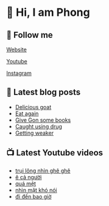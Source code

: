 # 👋 Hi, I am Phong

## 🔗 Follow me

[Website](https://phongever.xyz "Website")

[Youtube](https://www.youtube.com/@phongever "Youtube")

[Instagram](https://www.instagram.com/phongever "Instagram")

## 📝 Latest blog posts

<!-- BLOG-POST-LIST:START -->
- [Delicious goat](https://phongever.xyz/blog/delicious-goat/)
- [Eat again](https://phongever.xyz/blog/eat-again/)
- [Give Gon some books](https://phongever.xyz/blog/give-gon-some-books/)
- [Caught using drug](https://phongever.xyz/blog/caught-using-drug/)
- [Getting weaker](https://phongever.xyz/blog/getting-weaker/)
<!-- BLOG-POST-LIST:END -->

## 📺 Latest Youtube videos

<!-- YOUTUBE-VIDEO-LIST:START -->
- [trụi lông nhìn ghê ghê](https://www.youtube.com/shorts/x_UO7YZRz0Q)
- [ê cả người](https://www.youtube.com/shorts/gqx1EgZvI5c)
- [quá mệt](https://www.youtube.com/shorts/X9VNXqJfSJ4)
- [nhìn mặt khó nói](https://www.youtube.com/shorts/P1CXQ9-zpjs)
- [đi đến bao giờ](https://www.youtube.com/shorts/tiZVue9rnNY)
<!-- YOUTUBE-VIDEO-LIST:END -->
